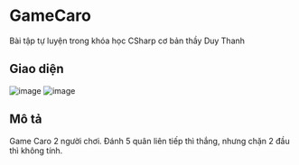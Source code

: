 # GameCaro
Bài tập tự luyện trong khóa học CSharp cơ bản thầy Duy Thanh
## Giao diện
![image](https://user-images.githubusercontent.com/94212972/162153737-788e4078-5dcc-4f25-8e8b-874e6bfd2386.png)
![image](https://user-images.githubusercontent.com/94212972/162153885-740a4076-cf69-49f8-acf7-88ad046ae548.png)
## Mô tả
Game Caro 2 người chơi. Đánh 5 quân liên tiếp thì thắng, nhưng chặn 2 đầu thì không tính.
